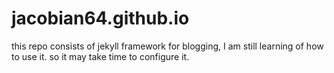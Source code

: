 # jacobian64.github.io
this repo consists of jekyll framework for blogging, I am still learning of how to use it. so it may take time to configure it.

